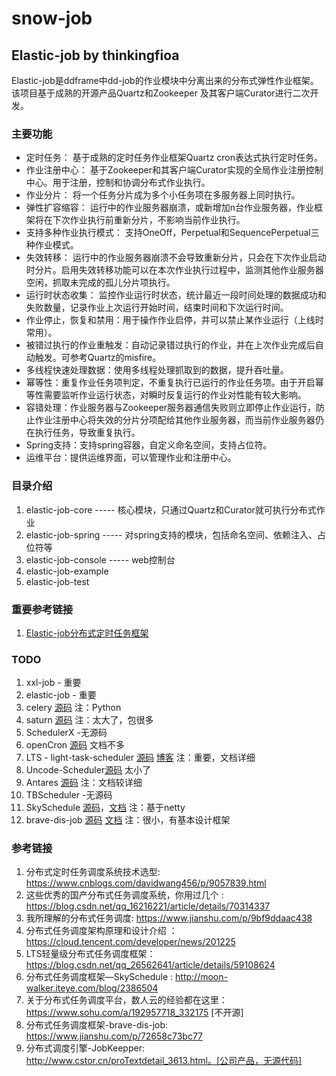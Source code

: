 # snow-job

## Elastic-job by thinkingfioa
Elastic-job是ddframe中dd-job的作业模块中分离出来的分布式弹性作业框架。该项目基于成熟的开源产品Quartz和Zookeeper
及其客户端Curator进行二次开发。

### 主要功能
- 定时任务： 基于成熟的定时任务作业框架Quartz cron表达式执行定时任务。
- 作业注册中心： 基于Zookeeper和其客户端Curator实现的全局作业注册控制中心。用于注册，控制和协调分布式作业执行。
- 作业分片： 将一个任务分片成为多个小任务项在多服务器上同时执行。
- 弹性扩容缩容： 运行中的作业服务器崩溃，或新增加n台作业服务器，作业框架将在下次作业执行前重新分片，不影响当前作业执行。
- 支持多种作业执行模式： 支持OneOff，Perpetual和SequencePerpetual三种作业模式。
- 失效转移： 运行中的作业服务器崩溃不会导致重新分片，只会在下次作业启动时分片。启用失效转移功能可以在本次作业执行过程中，监测其他作业服务器空闲，抓取未完成的孤儿分片项执行。
- 运行时状态收集： 监控作业运行时状态，统计最近一段时间处理的数据成功和失败数量，记录作业上次运行开始时间，结束时间和下次运行时间。
- 作业停止，恢复和禁用：用于操作作业启停，并可以禁止某作业运行（上线时常用）。
- 被错过执行的作业重触发：自动记录错过执行的作业，并在上次作业完成后自动触发。可参考Quartz的misfire。
- 多线程快速处理数据：使用多线程处理抓取到的数据，提升吞吐量。
- 幂等性：重复作业任务项判定，不重复执行已运行的作业任务项。由于开启幂等性需要监听作业运行状态，对瞬时反复运行的作业对性能有较大影响。
- 容错处理：作业服务器与Zookeeper服务器通信失败则立即停止作业运行，防止作业注册中心将失效的分片分项配给其他作业服务器，而当前作业服务器仍在执行任务，导致重复执行。
- Spring支持：支持spring容器，自定义命名空间，支持占位符。
- 运维平台：提供运维界面，可以管理作业和注册中心。

### 目录介绍
1. elastic-job-core ----- 核心模块，只通过Quartz和Curator就可执行分布式作业
2. elastic-job-spring ----- 对spring支持的模块，包括命名空间、依赖注入、占位符等
3. elastic-job-console ----- web控制台
4. elastic-job-example 
5. elastic-job-test

### 重要参考链接
1. [Elastic-job分布式定时任务框架](https://www.cnblogs.com/wyb628/p/7682580.html)

### TODO 

1. xxl-job - 重要
2. elastic-job   - 重要
3. celery [源码](https://github.com/celery/celery) 注：Python
4. saturn [源码](https://github.com/vipshop/Saturn) 注：太大了，包很多
5. SchedulerX -无源码
6. openCron [源码](https://github.com/ckxlovezqq/opencron) 文档不多
7. LTS - light-task-scheduler [源码](https://github.com/ltsopensource/light-task-scheduler) [博客](https://blog.csdn.net/qq_26562641/article/details/59108624) 注：重要，文档详细 
8. Uncode-Scheduler[源码](https://github.com/uncodecn/uncode-schedule) 太小了
9. Antares [源码](https://github.com/ihaolin/antares) 注：文档较详细
10. TBScheduler -无源码
11. SkySchedule [源码](https://github.com/gantianxing/skySchedule)，[文档](http://moon-walker.iteye.com/blog/2386504) 注：基于netty
12. brave-dis-job [源码](https://github.com/zhangjun075/brave-dis-job) [文档](https://www.jianshu.com/p/72658c73bc77) 注：很小，有基本设计框架

### 参考链接 
1. 分布式定时任务调度系统技术选型: https://www.cnblogs.com/davidwang456/p/9057839.html
2. 这些优秀的国产分布式任务调度系统，你用过几个 : https://blog.csdn.net/qq_16216221/article/details/70314337
3. 我所理解的分布式任务调度: https://www.jianshu.com/p/9bf9ddaac438
4. 分布式任务调度架构原理和设计介绍 ： https://cloud.tencent.com/developer/news/201225
5. LTS轻量级分布式任务调度框架：https://blog.csdn.net/qq_26562641/article/details/59108624
6. 分布式任务调度框架—SkySchedule : http://moon-walker.iteye.com/blog/2386504
7. 关于分布式任务调度平台，数人云的经验都在这里：https://www.sohu.com/a/192957718_332175 [不开源]
8. 分布式任务调度框架-brave-dis-job: https://www.jianshu.com/p/72658c73bc77
9. 分布式调度引擎-JobKeepper:  http://www.cstor.cn/proTextdetail_3613.html。[公司产品，无源代码]


